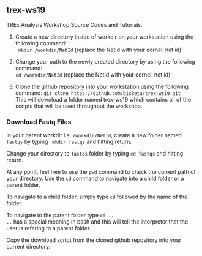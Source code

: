 ## trex-ws19
TREx Analysis Workshop Source Codes and Tutorials. 

1. Create a new directory inside of workdir on your workstation using the following command: <br>
``` mkdir /workdir/NetId``` (replace the NetId with your cornell net id) <br>

2. Change your path to the newly created directory by using the following command:<br>
``` cd /workdir/NetId ``` (replace the NetId with your cornell net id) <br>

3. Clone the github repository into your workstation using the following command: 
```git clone https://github.com/bixBeta/trex-ws19.git``` <br>
This will download a folder named trex-ws19 which contains all of the scripts that  will be used throughout the workshop.<br>

### Download Fastq Files 

In your parent workdir i.e. `/workdir/NetId`, create a new folder named `fastqs` by typing ` mkdir fastqs` and hitting return.

Change your directory to `fastqs` folder  by typing `cd fastqs` and hitting return. <br>

At any point, feel free to use the `pwd` command to check the current path of your directory. Use the `cd` command to navigate into a child folder or a parent folder. <br>

To navigate to a child folder, simply type `cd` followed by the name of the folder. <br>

To navigate to the parent folder type `cd ..` <br>
`..` has a special meaning in bash and this will tell the interpreter that the user is refering to a parent folder. <br>

Copy the download script from the cloned github repository into your current directory. 
